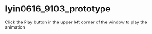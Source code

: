 # lyin0616_9103_prototype

Click the Play button in the upper left corner of the window to play the animation
